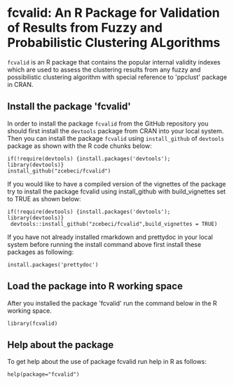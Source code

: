 # fcvalid: An R Package for Validation of Results from Fuzzy and Probabilistic Clustering ALgorithms

`fcvalid` is an R package that contains the popular internal validity indexes which are used to assess the clustering results from any fuzzy and possibilistic clustering algorithm with special reference to 'ppclust' package in CRAN.

## Install the package 'fcvalid'
In order to install the package `fcvalid` from the GitHub repository you should first install the `devtools` package from CRAN into your local system. Then you can install the package  `fcvalid` using `install_github` of `devtools` package as shown with the R code chunks below:

```{r}
if(!require(devtools) {install.packages('devtools'); library(devtools)}
install_github("zcebeci/fcvalid")
```
If you would like to have a compiled version of the vignettes of the package try to install the package fcvalid using install_github with build_vignettes set to TRUE as shown below:

```{r}
if(!require(devtools) {install.packages('devtools'); library(devtools)}
 devtools::install_github("zcebeci/fcvalid",build_vignettes = TRUE)
```
If you have not already installed rmarkdown and prettydoc in your local system before running the install command above first install these packages as following:

 ```{r}
install.packages('prettydoc')
```

## Load the package into R working space
After you installed the package 'fcvalid' run the command below in the R working space.

```{r}
library(fcvalid)
```

## Help about the package
To get help about the use of package fcvalid run help in R as follows:

```{r}
help(package="fcvalid")
```
